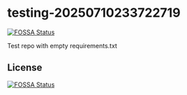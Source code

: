 # testing-20250710233722719
[![FOSSA Status](https://app.fossa.com/api/projects/git%2Bgithub.com%2Fkirogum%2Ftesting-20250710233722719.svg?type=shield)](https://app.fossa.com/projects/git%2Bgithub.com%2Fkirogum%2Ftesting-20250710233722719?ref=badge_shield)

Test repo with empty requirements.txt


## License
[![FOSSA Status](https://app.fossa.com/api/projects/git%2Bgithub.com%2Fkirogum%2Ftesting-20250710233722719.svg?type=large)](https://app.fossa.com/projects/git%2Bgithub.com%2Fkirogum%2Ftesting-20250710233722719?ref=badge_large)